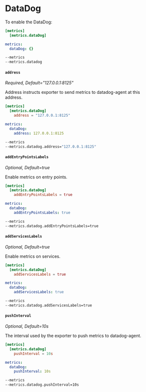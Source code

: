 # DataDog

To enable the DataDog:

```toml tab="File (TOML)"
[metrics]
  [metrics.dataDog]
```

```yaml tab="File (YAML)"
metrics:
  dataDog: {}
```

```bash tab="CLI"
--metrics
--metrics.datadog
```

#### `address`

_Required, Default="127.0.0.1:8125"_

Address instructs exporter to send metrics to datadog-agent at this address.

```toml tab="File (TOML)"
[metrics]
  [metrics.dataDog]
    address = "127.0.0.1:8125"
```

```yaml tab="File (YAML)"
metrics:
  dataDog:
    address: 127.0.0.1:8125
```

```bash tab="CLI"
--metrics
--metrics.datadog.address="127.0.0.1:8125"
```

#### `addEntryPointsLabels`

_Optional, Default=true_

Enable metrics on entry points.

```toml tab="File (TOML)"
[metrics]
  [metrics.dataDog]
    addEntryPointsLabels = true
```

```yaml tab="File (YAML)"
metrics:
  dataDog:
    addEntryPointsLabels: true
```

```bash tab="CLI"
--metrics
--metrics.datadog.addEntryPointsLabels=true
```

#### `addServicesLabels`

_Optional, Default=true_

Enable metrics on services.

```toml tab="File (TOML)"
[metrics]
  [metrics.dataDog]
    addServicesLabels = true
```

```yaml tab="File (YAML)"
metrics:
  dataDog:
    addServicesLabels: true
```

```bash tab="CLI"
--metrics
--metrics.datadog.addServicesLabels=true
```

#### `pushInterval`

_Optional, Default=10s_

The interval used by the exporter to push metrics to datadog-agent.

```toml tab="File (TOML)"
[metrics]
  [metrics.dataDog]
    pushInterval = 10s
```

```yaml tab="File (YAML)"
metrics:
  dataDog:
    pushInterval: 10s
```

```bash tab="CLI"
--metrics
--metrics.datadog.pushInterval=10s
```

